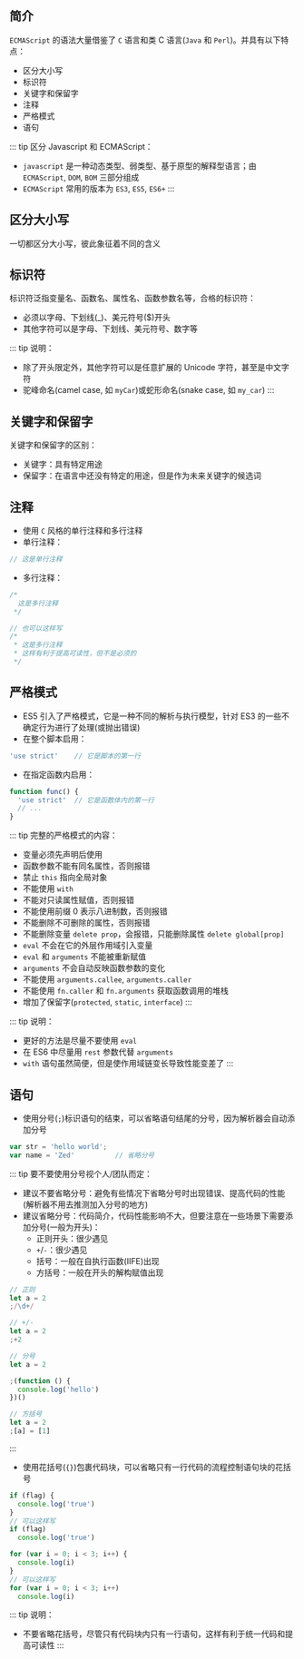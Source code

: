 ## 简介

`ECMAScript` 的语法大量借鉴了 `C` 语言和类 C 语言(`Java` 和 `Perl`)。并具有以下特点：

+ 区分大小写
+ 标识符
+ 关键字和保留字
+ 注释
+ 严格模式
+ 语句

::: tip 区分 Javascript 和 ECMAScript：
+ `javascript` 是一种动态类型、弱类型、基于原型的解释型语言；由 `ECMAScript`, `DOM`, `BOM` 三部分组成
+ `ECMAScript` 常用的版本为 `ES3`, `ES5`, `ES6+`
:::



## 区分大小写


一切都区分大小写，彼此象征着不同的含义


## 标识符

标识符泛指变量名、函数名、属性名、函数参数名等，合格的标识符：
+ 必须以字母、下划线(_)、美元符号($)开头
+ 其他字符可以是字母、下划线、美元符号、数字等


::: tip 说明：
+ 除了开头限定外，其他字符可以是任意扩展的 Unicode 字符，甚至是中文字符
+ 驼峰命名(camel case, 如 `myCar`)或蛇形命名(snake case, 如 `my_car`)
:::



## 关键字和保留字

关键字和保留字的区别：
+ 关键字：具有特定用途
+ 保留字：在语言中还没有特定的用途，但是作为未来关键字的候选词



## 注释

+ 使用 `C` 风格的单行注释和多行注释
+ 单行注释：
```js
// 这是单行注释
```
+ 多行注释：
```js
/* 
  这是多行注释
 */

// 也可以这样写
/* 
 * 这是多行注释
 * 这样有利于提高可读性，但不是必须的
 */
```



## 严格模式

+ ES5 引入了严格模式，它是一种不同的解析与执行模型，针对 ES3 的一些不确定行为进行了处理(或抛出错误)
+ 在整个脚本启用：
```js
'use strict'    // 它是脚本的第一行
```
+ 在指定函数内启用：
```js
function func() {
  'use strict'  // 它是函数体内的第一行
  // ...
}
```

::: tip 完整的严格模式的内容：
+ 变量必须先声明后使用
+ 函数参数不能有同名属性，否则报错
+ 禁止 `this` 指向全局对象
+ 不能使用 `with`
+ 不能对只读属性赋值，否则报错
+ 不能使用前缀 0 表示八进制数，否则报错
+ 不能删除不可删除的属性，否则报错
+ 不能删除变量 `delete prop`，会报错，只能删除属性 `delete global[prop]`
+ `eval` 不会在它的外层作用域引入变量
+ `eval` 和 `arguments` 不能被重新赋值
+ `arguments` 不会自动反映函数参数的变化
+ 不能使用 `arguments.callee`, `arguments.caller`
+ 不能使用 `fn.caller` 和 `fn.arguments` 获取函数调用的堆栈
+ 增加了保留字(`protected`, `static`, `interface`)
:::

::: tip 说明：
+ 更好的方法是尽量不要使用 `eval`
+ 在 ES6 中尽量用 `rest` 参数代替 `arguments`
+ `with` 语句虽然简便，但是使作用域链变长导致性能变差了
:::



## 语句

+ 使用分号(`;`)标识语句的结束，可以省略语句结尾的分号，因为解析器会自动添加分号
```js
var str = 'hello world';
var name = 'Zed'          // 省略分号
```

::: tip 要不要使用分号视个人/团队而定：
+ 建议不要省略分号：避免有些情况下省略分号时出现错误、提高代码的性能(解析器不用去推测加入分号的地方)
+ 建议省略分号：代码简介，代码性能影响不大，但要注意在一些场景下需要添加分号(一般为开头)：
  + 正则开头：很少遇见
  + `+`/`-`：很少遇见
  + 括号：一般在自执行函数(IIFE)出现
  + 方括号：一般在开头的解构赋值出现
```js
// 正则
let a = 2
;/\d+/

// +/-
let a = 2
;+2

// 分号
let a = 2

;(function () {
  console.log('hello')
})()

// 方括号
let a = 2
;[a] = [1]
```
:::

+ 使用花括号(`{}`)包裹代码块，可以省略只有一行代码的流程控制语句块的花括号
```js
if (flag) {
  console.log('true')
}
// 可以这样写
if (flag)
  console.log('true')

for (var i = 0; i < 3; i++) {
  console.log(i)
}
// 可以这样写
for (var i = 0; i < 3; i++)
  console.log(i)
```

::: tip 说明：
+ 不要省略花括号，尽管只有代码块内只有一行语句，这样有利于统一代码和提高可读性
:::